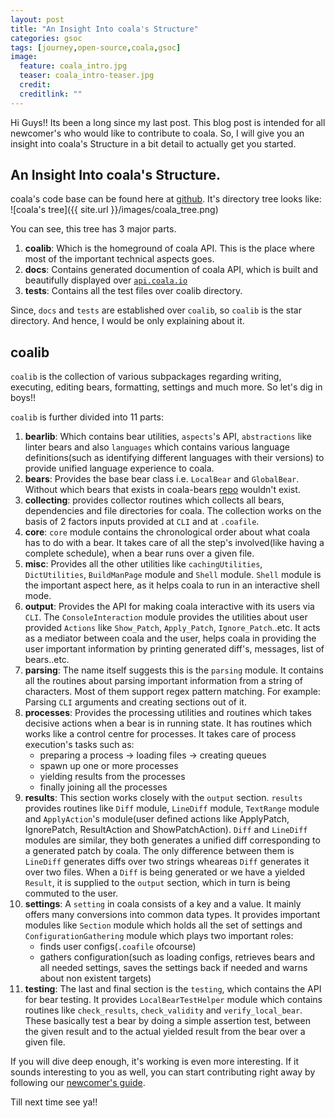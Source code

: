 ```yaml
---
layout: post
title: "An Insight Into coala's Structure"
categories: gsoc
tags: [journey,open-source,coala,gsoc]
image:
  feature: coala_intro.jpg
  teaser: coala_intro-teaser.jpg
  credit: 
  creditlink: ""
---
```


Hi Guys!! Its been a long since my last post. This blog post is intended for all newcomer's who would like to contribute to coala. So, I will give you an insight into coala's Structure in a bit detail to actually get you started.

## An Insight Into coala's Structure.
coala's code base can be found here at [github](https://github.com/coala/coala). It's directory tree looks like:
![coala's tree]({{ site.url }}/images/coala_tree.png)

You can see, this tree has 3 major parts.

 1. **coalib**: Which is the homeground of coala API. This is the place where most of the important technical aspects goes.
 2. **docs**: Contains generated documention of coala API, which is built and beautifully displayed over [`api.coala.io`](http://api.coala.io)
 3. **tests**: Contains all the test files over coalib directory.

Since, `docs` and `tests` are established over `coalib`, so `coalib` is the star directory. And hence, I would be only explaining about it.

## coalib
`coalib` is the collection of various subpackages regarding writing, executing, editing bears, formatting, settings and much more. So let's dig in boys!!

`coalib` is further divided into 11 parts:

 1. **bearlib**: Which contains bear utilities, `aspects`'s API, `abstractions` like linter bears and also `languages` which contains various language definitions(such as identifying different languages with their versions) to provide unified language experience to coala.
 2. **bears**: Provides the base bear class i.e. `LocalBear` and `GlobalBear`. Without which bears that exists in coala-bears [repo](https://github.com/coala/coala-bears) wouldn't exist.
 3. **collecting**: provides collector routines which collects all bears, dependencies and file directories for coala. The collection works on the basis of 2 factors inputs provided at `CLI` and at `.coafile`.
 4. **core**: `core` module contains the chronological order about what coala has to do with a bear. It takes care of all the step's involved(like having a complete schedule), when a bear runs over a given file.
 5. **misc**: Provides all the other utilities like `cachingUtilities`, `DictUtilities`, `BuildManPage` module and `Shell` module. `Shell` module is the important aspect here, as it helps coala to run in an interactive shell mode.
 6. **output**: Provides the API for making coala interactive with its users via `CLI`. The `ConsoleInteraction` module provides the utilities about user provided `Actions` like `Show_Patch`, `Apply_Patch`, `Ignore_Patch`..etc. It acts as a mediator between coala and the user, helps coala in providing the user important information by printing generated diff's, messages, list of bears..etc.
 7. **parsing**: The name itself suggests this is the `parsing` module. It contains all the routines about parsing important information from a string of characters. Most of them support regex pattern matching. For example: Parsing `CLI` arguments and creating sections out of it.
 8. **processes**: Provides the processing utilities and routines which takes decisive actions when a bear is in running state. It has routines which works like a control centre for processes. It takes care of process execution's tasks such as:
     * preparing a process -> loading files -> creating queues
     * spawn up one or more processes
     * yielding results from the processes
     * finally joining all the processes
 9. **results**: This section works closely with the `output` section. `results` provides routines like `Diff` module, `LineDiff` module, `TextRange` module and `ApplyAction`'s module(user defined actions like ApplyPatch, IgnorePatch, ResultAction and ShowPatchAction). `Diff` and `LineDiff` modules are similar, they both generates a unified diff corresponding to a generated patch by coala. The only difference between them is `LineDiff` generates diffs over two strings wheareas `Diff` generates it over two files. When a `Diff` is being generated or we have a yielded `Result`, it is supplied to the `output` section, which in turn is being commuted to the user.
 10. **settings**: A `setting` in coala consists of a key and a value. It mainly offers many conversions into common data types. It provides important modules like `Section` module which holds all the set of settings and `ConfigurationGathering` module which plays two important roles: 
     * finds user configs(`.coafile` ofcourse)
     * gathers configuration(such as loading configs, retrieves bears and all needed settings, saves the settings back if needed and warns about non existent targets)
 11. **testing**: The last and final section is the `testing`, which contains the API for bear testing. It provides `LocalBearTestHelper` module which contains routines like `check_results`, `check_validity` and `verify_local_bear`. These basically test a bear by doing a simple assertion test, between the given result and to the actual yielded result from the bear over a given file.

If you will dive deep enough, it's working is even more interesting. If it sounds interesting to you as well, you can start contributing right away by following our [newcomer's guide](http://coala.io/newcomer).

Till next time see ya!!
